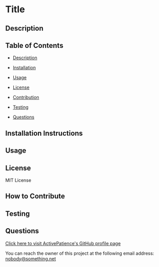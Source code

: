# Title
## Description <a name="description"></a>

## Table of Contents

- [Description](#description)

- [Installation](#installation)

- [Usage](#usage)

- [License](#license)

- [Contribution](#contribution)

- [Testing](#testing)

- [Questions](#questions)


## Installation Instructions <a name="installation"></a>

## Usage <a name="usage"></a>

## License <a name="license"></a>
MIT License
## How to Contribute <a name="contribution"></a>

## Testing <a name="testing"></a>

## Questions <a name="questions"></a>

[Click here to visit ActivePatience's GitHub profile page](https://www.github.com/ActivePatience)

You can reach the owner of this project at the following email address: nobody@something.net
